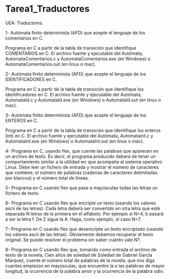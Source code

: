 # Tarea1_Traductores

UEA: Traductores.

1- Autómata finito determinista (AFD) que acepte el lenguaje de los comentarios en C.

Programa en C a partir de la tabla de transición que identifique COMENTARIOS en C. El archivo fuente y ejecutable del Autómata,
AutomataComentarios.c y AutomataComentarios.exe (en Windows) o AutomataComentarios.out (en linux o mac).

2- Autómata finito determinista (AFD) que acepte el lenguaje de los IDENTIFICADORES en C.

Programa en C a partir de la tabla de transición que identifique los identificadores en C. El archivo fuente y ejecutable del
Autómata, AutomataId.c y AutomataId.exe (en Windows) o AutomataId.out (en linux o mac).

3- Autómata finito determinista (AFD) que acepte el lenguaje de los ENTEROS en C.

Programa en C a partir de la tabla de transición que identifique los enteros (int) en C. El archivo fuente y ejecutable del Autómata,
AutomataInt.c y AutomataInt.exe (en Windows) o AutomataInt.out (en linux o mac).

4- Programa en C, usando flex, que cuente las palabras que aparecen en un archivo de texto. Es decir, el programa producido deberá de
tener un comportamiento similar a la utilidad wc que acompaña al sistema operativo Linux. Debe leer un fichero de entrada y mostrar el número
de caracteres que contiene, el número de palabras (cadenas de caracteres
delimitadas por blancos) y el número total de líneas.

5- Programa en C usando flex que pase a mayúsculas todas las letras un fichero de texto.

6- Programa en C usando flex que encripte un texto (usando los valores ascii de las letras). Cada letra deberá ser convertido
en otra letra que esté separada N letras de la primera en el alfabeto. Por ejemplo si N=4, b pasará a ser la letra f. De Z sigue la A. Haga, como
ejemplo, el caso N=7.

7- Programa en C usando flex que desencripte un texto encriptado (usando los valores ascii de las
letras). Obviamente debemos recuperar el texto original. Se puede resolver el problema sin saber cuánto vale N?.

8- Programa en C usando flex que, tomando como entrada el archivo de texto de la novela, Cien años de
soledad de Soledad de Gabriel García Márquez, cuente el número total de palabras de la novela, que nos diga cuantas empiezan en mayúsculas, que
encuentre la o las palabras de mayor longitud, la ocurrencia de la palabra amor y la ocurrencia de la palabra odio.
